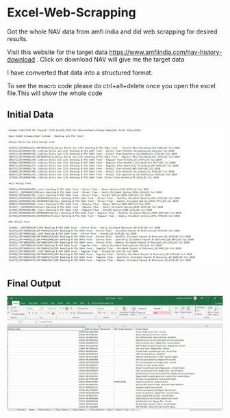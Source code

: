 # Excel-Web-Scrapping
Got the whole NAV data from amfi india and did web scrapping for desired results.

Visit this website for the target data https://www.amfiindia.com/nav-history-download . Click on download NAV will give me the target data

I have comverted that data into a structured format.

To see the macro code please do ctrl+alt+delete once you open the excel file.This will show the whole code

## Initial Data
![Target data](amfiData.JPG)

## Final Output
![Final_output](FinalResult.JPG)
